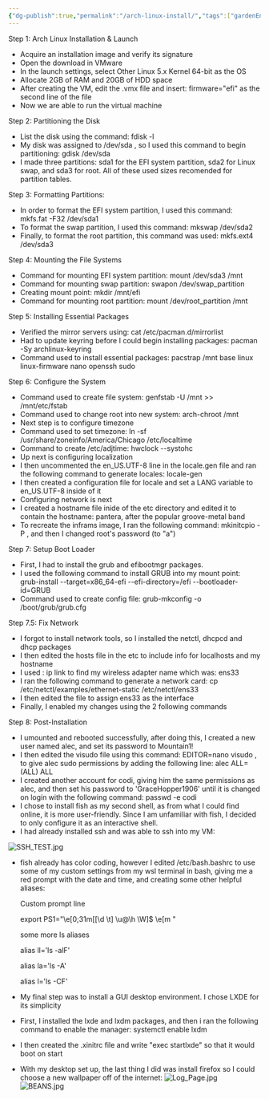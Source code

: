 ```yaml
---
{"dg-publish":true,"permalink":"/arch-linux-install/","tags":["gardenEntry"]}
---
```


Step 1: Arch Linux Installation & Launch
  - Acquire an installation image and verify its signature
  - Open the download in VMware
  - In the launch settings, select Other Linux 5.x Kernel 64-bit as the OS
  - Allocate 2GB of RAM and 20GB of HDD space 
  - After creating the VM, edit the .vmx file and insert: firmware="efi" as the second line of the file
  - Now we are able to run the virtual machine

Step 2: Partitioning the Disk
  - List the disk using the command: fdisk -l
  - My disk was assigned to /dev/sda , so I used this command to begin partitioning: gdisk /dev/sda
  - I made three partitions: sda1 for the EFI system partition, sda2 for Linux swap, and sda3 for root. All of these used sizes recomended for partition tables.
 
 Step 3: Formatting Partitions: 
  - In order to format the EFI system partition, I used this command: mkfs.fat -F32 /dev/sda1
  - To format the swap partition, I used this command: mkswap /dev/sda2
  - Finally, to format the root partition, this command was used: mkfs.ext4 /dev/sda3

Step 4: Mounting the File Systems
  - Command for mounting EFI system partition: mount /dev/sda3 /mnt
  - Command for mounting swap partition: swapon /dev/swap_partition
  - Creating mount point: mkdir /mnt/efi
  - Command for mounting root partition: mount /dev/root_partition /mnt

Step 5: Installing Essential Packages
  - Verified the mirror servers using: cat /etc/pacman.d/mirrorlist
  - Had to update keyring before I could begin installing packages: pacman -Sy archlinux-keyring
  - Command used to install essential packages: pacstrap /mnt base linux linux-firmware nano openssh sudo
  
Step 6: Configure the System
  - Command used to create file system: genfstab -U /mnt >> /mnt/etc/fstab
  - Command used to change root into new system: arch-chroot /mnt 
  - Next step is to configure timezone
  - Command used to set timezone: ln -sf /usr/share/zoneinfo/America/Chicago /etc/localtime
  - Command to create /etc/adjtime: hwclock --systohc
  - Up next is configuring localization
  - I then uncommented the en_US.UTF-8 line in the locale.gen file and ran the following command to generate locales: locale-gen
  - I then created a configuration file for locale and set a LANG variable to en_US.UTF-8 inside of it
  - Configuring network is next
  - I created a hostname file inide of the etc directory and edited it to contain the hostname: pantera, after the popular groove-metal band
  - To recreate the inframs image, I ran the following command: mkinitcpio -P , and then I changed root's password (to "a")

Step 7: Setup Boot Loader
  - First, I had to install the grub and efibootmgr packages.
  - I used the following command to install GRUB into my mount point: grub-install --target=x86_64-efi --efi-directory=/efi --bootloader-id=GRUB
  - Command used to create config file: grub-mkconfig -o /boot/grub/grub.cfg

Step 7.5: Fix Network
  - I forgot to install network tools, so I installed the netctl, dhcpcd and dhcp packages
  - I then edited the hosts file in the etc to include info for localhosts and my hostname
  - I used : ip link to find my wireless adapter name which was: ens33
  - I ran the following command to generate a network card: cp /etc/netctl/examples/ethernet-static /etc/netctl/ens33
  - I then edited the file to assign ens33 as the interface
  - Finally, I enabled my changes using the 2 following commands

Step 8: Post-Installation
  - I umounted and rebooted successfully, after doing this, I created a new user named alec, and set its password to Mountain1!
  - I then edited the visudo file using this command: EDITOR=nano visudo , to give alec sudo permissions by adding the following line: alec ALL=(ALL) ALL
  - I created another account for codi, giving him the same permissions as alec, and then set his password to 'GraceHopper1906' until it is changed on login with the following command: passwd -e codi
  - I chose to install fish as my second shell, as from what I could find online, it is more user-friendly. Since I am unfamiliar with fish, I decided to only configure it as an interactive shell.
  - I had already installed ssh and was able to ssh into my VM: 

![SSH_TEST.jpg](/img/user/SSH_TEST.jpg)
  - fish already has color coding, however I edited /etc/bash.bashrc to use some of my custom settings from my wsl terminal in bash, giving me a red prompt with the date and time, and creating some other helpful aliases: 
    
    Custom prompt line
    
    export PS1="\e[0;31m[[\d \t] \u@\h \W]\$ \e[m "

    some more ls aliases
    
    alias ll='ls -alF'
    
    alias la='ls -A'
    
    alias l='ls -CF'
   
  - My final step was to install a GUI desktop environment. I chose LXDE for its simplicity
  - First, I installed the lxde and lxdm packages, and then i ran the following command to enable the manager: systemctl enable lxdm
  - I then created the .xinitrc file and write "exec startlxde" so that it would boot on start
  - With my desktop set up, the last thing I did was install firefox so I could choose a new wallpaper off of the internet: 
![Log_Page.jpg](/img/user/Log_Page.jpg)
![BEANS.jpg](/img/user/BEANS.jpg)

